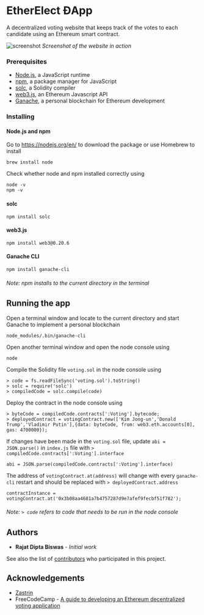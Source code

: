# EtherElect ĐApp
A decentralized voting website that keeps track of the votes to each candidate using an Ethereum smart contract.

![screenshot](demo.png)
*Screenshot of the website in action*

### Prerequisites

* [Node.js](https://nodejs.org/en/), a JavaScript runtime
* [npm](https://www.npmjs.com), a package manager for JavaScript
* [solc](https://www.npmjs.com/package/solc), a Solidity compiler
* [web3.js](https://github.com/ethereum/web3.js/), an Ethereum Javascript API
* [Ganache](https://github.com/trufflesuite/ganache-cli), a personal blockchain for Ethereum development

### Installing

#### Node.js and npm  
Go to https://nodejs.org/en/ to download the package or use Homebrew to install
```
brew install node
```
Check whether node and npm installed correctly using
```
node -v
npm -v
```

#### solc
```
npm install solc
```

#### web3.js
```
npm install web3@0.20.6
```

#### Ganache CLI
```
npm install ganache-cli
```

###### Note: npm installs to the current directory in the terminal

## Running the app

Open a terminal window and locate to the current directory and start Ganache to implement a personal blockchain
```
node_modules/.bin/ganache-cli
```
Open another terminal window and open the node console using
```
node
```
Compile the Solidity file ```voting.sol``` in the node console using
```
> code = fs.readFileSync('voting.sol').toString()
> solc = require('solc')
> compiledCode = solc.compile(code)
```
Deploy the contract in the node console using
```
> byteCode = compiledCode.contracts[':Voting'].bytecode;
> deployedContract = votingContract.new(['Kim Jong-un','Donald Trump','Vladimir Putin'],{data: byteCode, from: web3.eth.accounts[0], gas: 4700000});
```

If changes have been made in the ```voting.sol``` file, update ```abi = JSON.parse()``` in ```index.js``` file with ```> compiledCode.contracts[':Voting'].interface```
```
abi = JSON.parse(compiledCode.contracts[':Voting'].interface)
```

The address of ```votingContract.at(address)``` will change with every ```ganache-cli``` restart and should be replaced with ```> deployedContract.address```
```
contractInstance = votingContract.at('0x3b08aa4681a7b4757287d9e7afef9fecbf51f782');
```

###### Note: ```> code``` refers to code that needs to be run in the node console

## Authors

* **Rajat Dipta Biswas** - *Initial work*

See also the list of [contributors](https://github.com/rajatdiptabiswas/ethereum-dapp-vote/graphs/contributors) who participated in this project.

## Acknowledgements

* [Zastrin](https://www.zastrin.com)
* FreeCodeCamp - [A guide to developing an Ethereum decentralized voting application](https://medium.freecodecamp.org/developing-an-ethereum-decentralized-voting-application-a99de24992d9)
